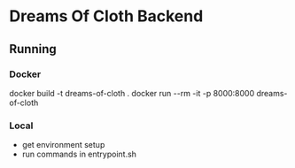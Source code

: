 # Dreams Of Cloth Backend
## Running
### Docker
docker build -t dreams-of-cloth .
docker run --rm -it -p 8000:8000 dreams-of-cloth
### Local
- get environment setup
- run commands in entrypoint.sh
